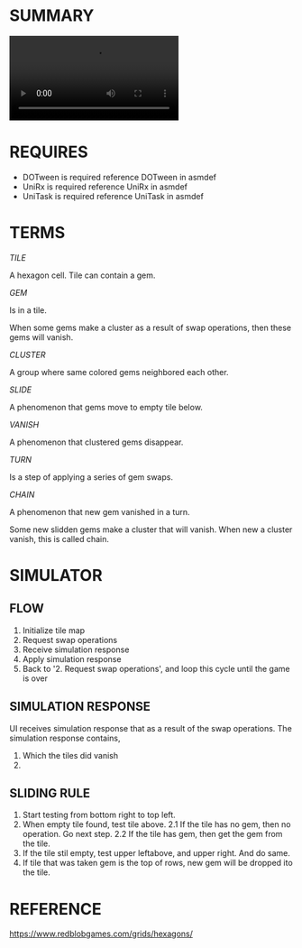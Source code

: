 # SUMMARY

![GAME](Documents/play.mov)

# REQUIRES

- DOTween is required
  reference DOTween in asmdef
- UniRx is required
  reference UniRx in asmdef
- UniTask is required
  reference UniTask in asmdef

# TERMS

*TILE*

A hexagon cell.  Tile can contain a gem.

*GEM*

Is in a tile.

When some gems make a cluster as a result of swap operations,
then these gems will vanish.

*CLUSTER*

A group where same colored gems neighbored each other.

*SLIDE*

A phenomenon that gems move to empty tile below.

*VANISH*

A phenomenon that clustered gems disappear.

*TURN*

Is a step of applying a series of gem swaps.

*CHAIN*

A phenomenon that new gem vanished in a turn.

Some new slidden gems make a cluster that will vanish.
When new a cluster vanish, this is called chain.

# SIMULATOR

## FLOW

1. Initialize tile map
2. Request swap operations
3. Receive simulation response
4. Apply simulation response
5. Back to '2. Request swap operations', and loop this cycle until the game is over

## SIMULATION RESPONSE

UI receives simulation response that as a result of the swap operations.
The simulation response contains,

1. Which the tiles did vanish
2. 

## SLIDING RULE

1. Start testing from bottom right to top left.
2. When empty tile found, test tile above.
2.1 If the tile has no gem, then no operation.  Go next step.
2.2 If the tile has gem, then get the gem from the tile.
3. If the tile stil empty, test upper leftabove, and upper right.
   And do same.
4. If tile that was taken gem is the top of rows,
   new gem will be dropped ito the tile.

# REFERENCE

https://www.redblobgames.com/grids/hexagons/
